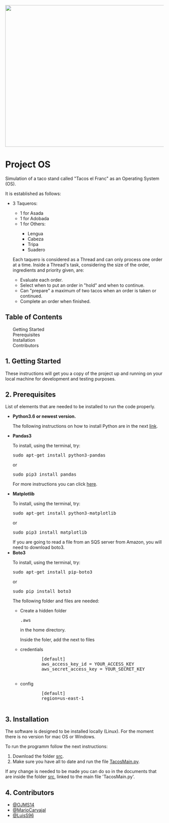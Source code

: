 <p align="middle">
<img src="https://betanews.com/wp-content/uploads/2016/08/operating-system.jpg" width=700 height=450>
</p>
<h1>Project OS</h1>
<p>
  Simulation of a taco stand called "Tacos el Franc" as an Operating System (OS).
</p>
<p>
  It is established as follows:
</p>
<ul>
  <li>
    3 Taqueros:  
  </li>
  <ul>
    <li>1 for Asada</li>
    <li>1 for Adobada</li>
    <li>1 for Others:</li>
    <ul>
      <li>
        Lengua
      </li>
      <li>
        Cabeza
      </li>
      <li>
        Tripa
      </li>
      <li>
        Suadero
      </li>
    </ul>
  </ul>
  <p></p>
  <p>
    Each taquero is considered as a Thread and can only process one order at a time. Inside a Thread's task, considering the size of the order, ingredients and priority given, are:
  </p>
  <ul>
    <li>
      Evaluate each order.
    </li>
    <li>
      Select when to put an order in "hold" and when to continue.
    </li>
    <li>
      Can "prepare" a maximum of two tacos when an order is taken or continued.
    </li>
    <li>
      Complete an order when finished.
    </li>
  </ul>
</ul>
<h2><a href="TOC"></a>Table of Contents</h2>
<div id="TOC">
  <ol>
    <li>
      <a href="#getting_started">Getting Started</a>
    </li>
    <li>
      <a href="#prerequisites">Prerequisites</a>
    </li>
    <li>
      <a href="#installation">Installation</a>
    </li>
    <li>
      <a href="#contributors">Contributors</a>
    </li>
  </ol>
</div>

<div id="getting_started">
  <h2>
    <a href="#TOC"></a>
    1. Getting Started
  </h2>
</div>
<p>
These instructions will get you a copy of the project up and running on your local machine for development and testing purposes.
</p>

<div id="prerequisites">
  <h2>
    <a href="#TOC"></a>
    2. Prerequisites
  </h2>
</div>
<p>
List of elements that are needed to be installed to run the code properly.
</p>
<ul>
  <li>
    <b>Python3.6 or newest version.</b>
    <p>
    The following instructions on how to install Python are in the next <a href="http://docs.python-guide.org/en/latest/starting/install3/linux/">link</a>.
    </p>
  </li>
  <li>
    <b>Pandas3</b>
    <p>To install, using the terminal, try:</p>
    <pre>sudo apt-get install python3-pandas</pre>
    <p>or</p>
    <pre>sudo pip3 install pandas</pre>
    <p>
      For more instructions you can click <a href="https://pandas.pydata.org/pandas-docs/stable/install.html">here</a>.
    </p>
  </li>
  <li>
    <b>Matplotlib</b>
    <p>To install, using the terminal, try:</p>
    <pre>sudo apt-get install python3-matplotlib</pre>
    <p>or</p>
    <pre>sudo pip3 install matplotlib</pre>
  </li>
  If you are going to read a file from an SQS server from Amazon, you will need to download boto3.
  <li>
    <b>Boto3</b>
    <p>To install, using the terminal, try:</p>
    <pre>sudo apt-get install pip-boto3</pre>
    <p>or</p>
    <pre>sudo pip install boto3</pre>
    <p>The following folder and files are needed:</p>
    <ul>
      <li>
        Create a hidden folder <pre>.aws</pre> in the home directory.
      </li>
      <p>Inside the foler, add the next to files</p>
      <li>
        credentials
        <pre>
        [default]
        aws_access_key_id = YOUR_ACCESS_KEY
        aws_secret_access_key = YOUR_SECRET_KEY
        </pre>
      </li>
      <li>
        config
        <pre>
        [default]
        region=us-east-1
        </pre>
      </li>
    </ul>
  </li>
</ul>
<div id="installation">
  <h2><a href="#TOC"></a>
  3. Installation
  </h2>
</div>
<p>
The software is designed to be installed locally (Linux). For the moment there is no version for mac OS or Windows.
</p>
To run the programm follow the next instructions:
<ol>
  <li>
    Download the folder <a href="https://github.com/LuisS96/ProjectOS/tree/master/src">src</a>.
  </li>
  <li>
    Make sure you have all to date and run the file <a href="https://github.com/LuisS96/ProjectOS/blob/master/src/TacosMain.py">TacosMain.py</a>.
  </li>
</ol>
<p>
  If any change is needed to be made you can do so in the documents that are inside the folder <a href="https://github.com/LuisS96/ProjectOS/tree/master/src">src</a>, linked to the main file 'TacosMain.py'.
<div id="contributors">
  <h2><a href="#TOC"></a>
  4. Contributors
  </h2>
</div>
<ul>
  <li>
  <a href="https://github.com/OJMS14">@OJMS14</a>
  </li>
  <li>
  <a href="https://github.com/MarioCarvajal">@MarioCarvajal</a>
  </li>
  <li>
  <a href="https://github.com/LuisS96">@LuisS96</a>
  </li>
</ul>
